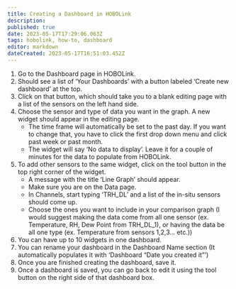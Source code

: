 ```yaml
---
title: Creating a Dashboard in HOBOLink
description: 
published: true
date: 2023-05-17T17:29:06.063Z
tags: hobolink, how-to, dashboard
editor: markdown
dateCreated: 2023-05-17T16:51:03.452Z
---
```


1. Go to the Dashboard page in HOBOLink.
1. Should see a list of ‘Your Dashboards’ with a button labeled ‘Create new dashboard’ at the top.
1. Click on that button, which should take you to a blank editing page with a list of the sensors on the left hand side.
1. Choose the sensor and type of data you want in the graph. A new widget should appear in the editing page.
	- The time frame will automatically be set to the past day. If you want to change that, you have to click the first drop down menu and click past week or past month.
	- The widget will say ‘No data to display’. Leave it for a couple of minutes for the data to populate from HOBOLink.
1. To add other sensors to the same widget, click on the tool button in the top right corner of the widget.
	- A message with the title ‘Line Graph’ should appear.
	- Make sure you are on the Data page.
	- In Channels, start typing ‘TRH_DL’ and a list of the in-situ sensors should come up.
	- Choose the ones you want to include in your comparison graph (I would suggest making the data come from all one sensor (ex. Temperature, RH, Dew Point from TRH_DL_1), or having the data be all one type (ex. Temperature from sensors 1,2,3… etc.))
1. You can have up to 10 widgets in one dashboard.
1. You can rename your dashboard in the Dashboard Name section (It automatically populates it with ‘Dashboard “Date you created it”’)
1. Once you are finished creating the dashboard, save it.
1. Once a dashboard is saved, you can go back to edit it using the tool button on the right side of that dashboard box.

